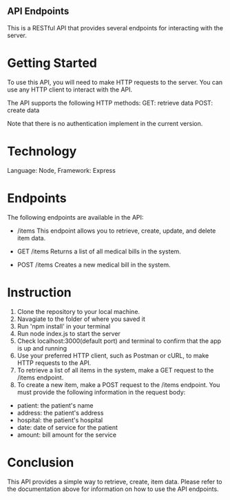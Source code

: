 ## API Endpoints
This is a RESTful API that provides several endpoints for interacting with the server.

# Getting Started
To use this API, you will need to make HTTP requests to the server. You can use any HTTP client to interact with the API.

The API supports the following HTTP methods:
GET: retrieve data
POST: create data

Note that there is no authentication implement in the current version.

# Technology
Language: Node, Framework: Express

# Endpoints
The following endpoints are available in the API:
- /items
This endpoint allows you to retrieve, create, update, and delete item data.

- GET /items
Returns a list of all medical bills in the system.

- POST /items
Creates a new medical bill in the system.

# Instruction
1. Clone the repository to your local machine.
2. Navagiate to the folder of where you saved it
3. Run 'npm install' in your terminal
4. Run node index.js to start the server
5. Check localhost:3000(default port) and terminal to confirm that the app is up and running
6. Use your preferred HTTP client, such as Postman or cURL, to make HTTP requests to the API.
7. To retrieve a list of all items in the system, make a GET request to the /items endpoint.
8. To create a new item, make a POST request to the /items endpoint. You must provide the following information in the request body:
 - patient: the patient's name
 - address: the patient's address
 - hospital: the patient's hospital 
 - date: date of service for the patient
 - amount: bill amount for the service

# Conclusion
This API provides a simple way to retrieve, create, item data. Please refer to the documentation above for information on how to use the API endpoints.


